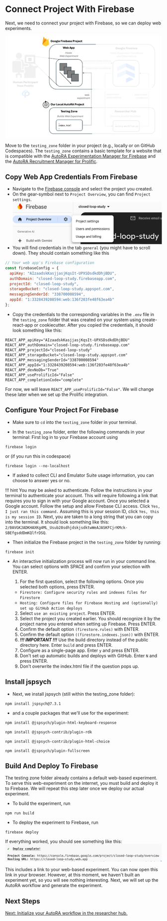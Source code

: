 # Connect Project With Firebase

Next, we need to connect your project with Firebase, so we can deploy web experiments.

![Setup](../img/system_testingzone.png)

Move to the `testing_zone` folder in your project (e.g., locally or on GitHub Codespaces). The `testing_zone` contains a basic template for a website that is compatible with the [AutoRA Experimentation Manager for Firebase](https://autoresearch.github.io/autora/user-guide/experiment-runners/experimentation-managers/firebase/) and the [AutoRA Recruitment Manager for Prolific](https://autoresearch.github.io/autora/user-guide/experiment-runners/recruitment-managers/prolific/).

## Copy Web App Credentials From Firebase

- Navigate to the [Firebase console](https://console.firebase.google.com/) and select the project you created.
- On the gear-symbol next to `Project Overview`, you can find `Project settings`.
![project_settings.png](../img/project_settings.png)
- You will find credentials in the tab `general` (you might have to scroll down). They should contain something like this
```javascript
// Your web app's Firebase configuration
const firebaseConfig = {
  apiKey: "AIzaadskKasjjasjKqsIt-UPXSDsdkdDhjBDU",
  authDomain: "closed-loop-study.firebaseapp.com",
  projectId: "closed-loop-study",
  storageBucket: "closed-loop-study.appspot.com",
  messagingSenderId: "338700008594",
  appId: "1:3328439208594:web:136f203fe48f63ea4b"
};
```
- Copy the credentials to the corresponding variables in the `.env` file in the `testing_zone` folder that was created on your system using create-react-app or cookiecutter. After you copied the credentials, it should look something like this:
```dotenv
REACT_APP_apiKey="AIzaadskKasjjasjKqsIt-UPXSDsdkdDhjBDU"
REACT_APP_authDomain="closed-loop-study.firebaseapp.com"
REACT_APP_projectId="closed-loop-study"
REACT_APP_storageBucket="closed-loop-study.appspot.com"
REACT_APP_messagingSenderId="338700008594"
REACT_APP_appId="1:3328439208594:web:136f203fe48f63ea4b"
REACT_APP_devNoDb="True"
REACT_APP_useProlificId="False"
REACT_APP_completionCode="complete"
```

For now, we will leave ``REACT_APP_useProlificId="False"``. We will change these later when we set up the Prolific integration.

## Configure Your Project For Firebase

- Make sure to ``cd`` into the `testing_zone` folder in your terminal.

- In the `testing_zone` folder, enter the following commands in your terminal:
First log in to your Firebase account using

```shell
firebase login
```
or (if you run this in codespace)
```shell
firebase login --no-localhost
```

- If asked to collect CLI and Emulator Suite usage information, you can choose to answer yes or no.

!!! hint
    You may be asked to authenticate. Follow the instructions in your terminal to authenticate your account. This will require following a link that requires you to sign in with your Google account. Once you selected a Google account. Follow the setup and allow Firebase CLI access. Click ``Yes, I just ran this command.`` Assuming this is your session ID, click ``Yes, this is my session ID``. Next, you are taken to a long string that you can copy into the terminal. It should look something like this: `2/0AVGKJADKHAXKg4ML_Usub28sdhjdskjsdktwWeAJASKFCjrKMck-SBEfgsddDmKQlfrDSQ`. 

- Then initialize the Firebase project in the `testing_zone` folder by running:
```shell
firebase init
```
- An interactive initialization process will now run in your command line. You can select options with SPACE and confirm your selection with ENTER.

  1. For the first question, select the following options. Once you selected both options, press ENTER.

  - `Firestore: Configure security rules and indexes files for Firestore`
  - `Hosting: Configure files for Firebase Hosting and (optionally) set up GitHub Action deploys`

  2. Select `use an existing project`. Press ENTER.
  3. Select the project you created earlier. You should recognize it by the project name you entered when setting up Firebase. Press ENTER.
  4. Confirm the default option `(firestore.rules)` with ENTER. 
  5. Confirm the default option `((firestore.indexes.json))` with ENTER.
  6. ***!!! IMPORTANT !!!*** Use the build directory instead of the public directory here. Enter `build` and press ENTER.
  7. Configure as a single-page app. Enter `y` and press ENTER.
  8. Don't set up automatic builds and deploys with GitHub. Enter `N` and press ENTER. 
  9. Don't overwrite the index.html file if the question pops up.

## Install jspsych
- Next, we install jspsych (still within the testing_zone folder):
```shell
npm install jspsych@7.3.1
```
- and a couple packages that we'll use for the experiment:

```shell
npm install @jspsych/plugin-html-keyboard-response
```

```shell
npm install @jspsych-contrib/plugin-rdk
```

```shell
npm install @jspsych-contrib/plugin-html-choice
```

```shell
npm install @jspsych/plugin-fullscreen
```



## Build And Deploy To Firebase 
The testing zone folder already contains a default web-based experiment. To serve this web-experiment on the internet, you must build and deploy it to Firebase. We will repeat this step later once we deploy our actual experiment.

- To build the experiment, run
```shell
npm run build
```
- To deploy the experiment to Firebase, run
```shell
firebase deploy
```

If everything worked, you should see something like this:
![deployed.png](../img/deployed.png)

This includes a link to your web-based experiment. You can now open this link in your browser. However, at this moment, we haven't built an experiment yet, so you will see nothing interesting. Next, we will set up the AutoRA workflow and generate the experiment.

## Next Steps

[Next: Initialize your AutoRA workflow in the researcher hub.](init_autora.md)

